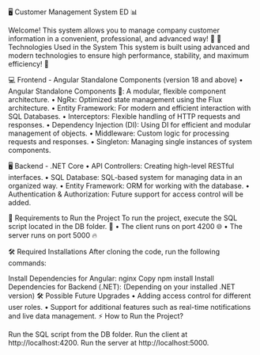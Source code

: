🖥️ Customer Management System ED 📊

Welcome! This system allows you to manage company customer information in a convenient, professional, and advanced way! 🚀 🚀 Technologies Used in the System This system is built using advanced and modern technologies to ensure high performance, stability, and maximum efficiency! 🤩

💻 Frontend - Angular Standalone Components (version 18 and above) • Angular Standalone Components 🧩: A modular, flexible component architecture. • NgRx: Optimized state management using the Flux architecture. • Entity Framework: For modern and efficient interaction with SQL Databases. • Interceptors: Flexible handling of HTTP requests and responses. • Dependency Injection (DI): Using DI for efficient and modular management of objects. • Middleware: Custom logic for processing requests and responses. • Singleton: Managing single instances of system components.

🖥️ Backend - .NET Core • API Controllers: Creating high-level RESTful interfaces. • SQL Database: SQL-based system for managing data in an organized way. • Entity Framework: ORM for working with the database. • Authentication & Authorization: Future support for access control will be added.

📜 Requirements to Run the Project To run the project, execute the SQL script located in the DB folder. 📂 • The client runs on port 4200 🌐 • The server runs on port 5000 🔥

🛠️ Required Installations After cloning the code, run the following commands:

Install Dependencies for Angular: nginx Copy npm install
Install Dependencies for Backend (.NET): (Depending on your installed .NET version)
🛠️ Possible Future Upgrades • Adding access control for different user roles. • Support for additional features such as real-time notifications and live data management. ⚡️ How to Run the Project?

Run the SQL script from the DB folder.
Run the client at http://localhost:4200.
Run the server at http://localhost:5000.
